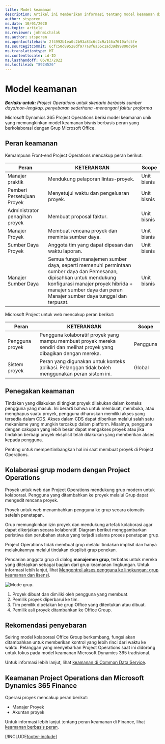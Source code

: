 ```yaml
---
title: Model keamanan
description: Artikel ini memberikan informasi tentang model keamanan di Dynamics 365 Project Operations.
author: stsporen
ms.date: 10/01/2020
ms.topic: article
ms.reviewer: johnmichalak
ms.author: stsporen
ms.openlocfilehash: 2f4992b1ea0c2b93a83c6c2c9a146a7610afc5fe
ms.sourcegitcommit: 6cfc50d89528df977a8f6a55c1ad39d99800d9b4
ms.translationtype: MT
ms.contentlocale: id-ID
ms.lasthandoff: 06/03/2022
ms.locfileid: "8924526"
---
```

# <a name="security-model"></a>Model keamanan

_**Berlaku untuk:** Project Operations untuk skenario berbasis sumber daya/non-lengkap, penyebaran sederhana -menangani faktur proforma_



Microsoft Dynamics 365 Project Operations berisi model keamanan unik yang memungkinkan model keamanan bisnis berbasis peran yang berkolaborasi dengan Grup Microsoft Office. 


## <a name="security-roles"></a>Peran keamanan
Kemampuan Front-end Project Operations mencakup peran berikut:

| Peran                          | KETERANGAN                                                                                                                                                                 | Scope |
|-------------------------------|-----------------------------------------------------------------------------------------------------------------------------------------------------------------------------|------|
| Manajer praktik              | Mendukung pelaporan lintas-proyek.                                                                                                            | Unit bisnis              |
| Pemberi Persetujuan Proyek              | Menyetujui waktu dan pengeluaran proyek.                                                                                                                              | Unit bisnis |
| Administrator penagihan proyek | Membuat proposal faktur.                                                                                                                                                 | Unit bisnis |
| Manajer Proyek               | Membuat rencana proyek dan meminta sumber daya.                                                                                                                              | Unit bisnis |
| Sumber Daya Proyek              | Anggota tim yang dapat dipesan dan waktu laporan.                                                                                                          | Unit bisnis|
| Manajer Sumber Daya              | Semua fungsi manajemen sumber daya, seperti memenuhi permintaan sumber daya dan Pemesanan, dipisahkan untuk mendukung konfigurasi manajer proyek hibrida + manajer sumber daya dan peran Manajer sumber daya tunggal dan terpusat. | Unit bisnis |


Microsoft Project untuk web mencakup peran berikut:

| Peran           | KETERANGAN                                                                                                        | Scope  |
|----------------|--------------------------------------------------------------------------------------------------------------------|--------|
| Pengguna proyek   | Pengguna kolaboratif proyek yang mampu membuat proyek mereka sendiri dan melihat proyek yang dibagikan dengan mereka. | Pengguna   |
| Sistem proyek | Peran yang digunakan untuk konteks aplikasi. Pelanggan tidak boleh menggunakan peran sistem ini.                                    | Global |

## <a name="security-enforcement"></a>Penegakan keamanan
Tindakan yang dilakukan di tingkat proyek dilakukan dalam konteks pengguna yang masuk. Ini berarti bahwa untuk membuat, membuka, atau menghapus suatu proyek, pengguna diharuskan memiliki akses yang tersedia dalam CDS. Akses dalam CDS dapat diberikan melalui salah satu mekanisme yang mungkin tercakup dalam platform. Misalnya, pengguna dengan cakupan yang lebih besar dapat mengakses proyek atau jika tindakan berbagi proyek eksplisit telah dilakukan yang memberikan akses kepada pengguna.

Penting untuk mempertimbangkan hal ini saat membuat proyek di Project Operations.

## <a name="modern-group-collaboration-with-project-operations"></a>Kolaborasi grup modern dengan Project Operations
Proyek untuk web dan Project Operations mendukung grup modern untuk kolaborasi. Pengguna yang ditambahkan ke proyek melalui Grup dapat mengedit rencana proyek.

Proyek untuk web menambahkan pengguna ke grup secara otomatis setelah penetapan.

Grup memungkinkan izin proyek dan mendukung artefak kolaborasi agar dapat dikerjakan secara kolaboratif. Diagram berikut menggambarkan peristiwa dan perubahan status yang terjadi selama proses penetapan grup.

Project Operations tidak membuat grup melalui tindakan implisit dan hanya melakukannya melalui tindakan eksplisit grup penekan.

Pencarian anggota grup di dialog **manajemen grup**, terbatas untuk mereka yang ditetapkan sebagai bagian dari grup keamanan lingkungan. Untuk informasi lebih lanjut, lihat [Mengontrol akses pengguna ke lingkungan: grup keamanan dan lisensi](/power-platform/admin/control-user-access).

![Mode grup.](./media/groupsmode.png)

1. Proyek dibuat dan dimiliki oleh pengguna yang membuat.
2. Pemilik proyek diperbarui ke tim.
3. Tim pemilik dipetakan ke grup Office yang ditentukan atau dibuat.
4. Pemilik asli proyek ditambahkan ke Office Group.

## <a name="deployment-recommendation"></a>Rekomendasi penyebaran
Seiring model kolaborasi Office Group berkembang, fungsi akan ditambahkan untuk memberikan kontrol yang lebih rinci dari waktu ke waktu. Pelanggan yang menyebarkan Project Operations saat ini didorong untuk fokus pada model keamanan Microsoft Dynamics 365 tradisional.

Untuk informasi lebih lanjut, lihat [keamanan di Common Data Service](/power-platform/admin/wp-security).

## <a name="project-operations-and-microsoft-dynamics-365-finance-security"></a>Keamanan Project Operations dan Microsoft Dynamics 365 Finance
Operasi proyek mencakup peran berikut:

- Manajer Proyek
- Akuntan proyek

Untuk informasi lebih lanjut tentang peran keamanan di Finance, lihat [keamanan berbasis peran](/dynamics365/fin-ops-core/dev-itpro/sysadmin/role-based-security).




[!INCLUDE[footer-include](../includes/footer-banner.md)]